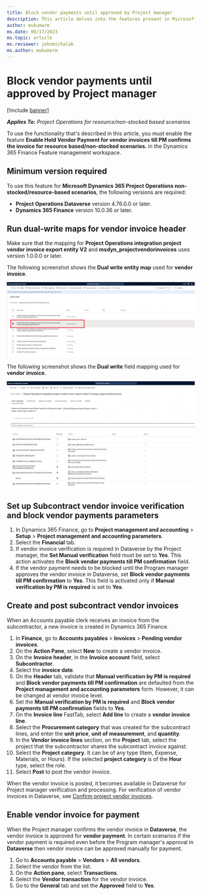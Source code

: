 ```yaml
---
title: Block vendor payments until approved by Project manager
description: This article delves into the features present in Microsoft Dynamics 365 Project Operations that facilitate the withholding of vendor payments for vendor invoices until they receive approval from the Project Manager within Dataverse. Situations arise where Project Manager authorization is necessary prior to initiating vendor payment. During these instances, accounts payable clerks document the invoice and  await the Project Manager's approval before proceeding with payment processing.
author: mukumarm
ms.date: 08/17/2023
ms.topic: article
ms.reviewer: johnmichalak 
ms.author: mukumarm
---
```


# Block vendor payments until approved by Project manager

[!include [banner](../../includes/dataverse-preview.md)]

_**Applies To:** Project Operations for resource/non-stocked based scenarios_

To use the functionality that's described in this article, you must enable the feature **Enable Hold Vendor Payment for vendor invoices till PM confirms the invoice for resource based/non-stocked scenarios.** in the Dynamics 365 Finance Feature management workspace.

## Minimum version required

To use this feature for **Microsoft Dynamics 365 Project Operations non-stocked/resource-based scenarios**, the following versions are required:

* **Project Operations Dataverse** version 4.76.0.0 or later.
* **Dynamics 365 Finance** version 10.0.36 or later.

## Run dual-write maps for vendor invoice header

Make sure that the mapping for **Project Operations integration project vendor invoice export entity V2** and **msdyn_projectvendorinvoices** uses version 1.0.0.0 or later.

The following screenshot shows the **Dual write entity map** used for **vendor invoice**. 

![A screenshot of the Dual write maps](../media/BlockvendorPaymentDualWrite.png)

The following screenshot shows the **Dual write** field mapping used for **vendor invoice**.

![A screenshot of the Dual write field mapping](../media/VendorInvoiceDualwritefieldmapping.jpg)

## Set up Subcontract vendor invoice verification and block vendor payments parameters 

1. In Dynamics 365 Finance, go to **Project management and accounting** > **Setup** > **Project management and accounting parameters**.
1. Select the **Financial** tab.
1. If vendor invoice verification is required in Dataverse by the Project manager, the **Set Manual verification** field must be set to **Yes**. This action activates the **Block vendor payments till PM confirmation** field.
1. If the vendor payment needs to be blocked until the Program manager approves the vendor invoice in Dataverse, set **Block vendor payments till PM confirmation** to **Yes**. This field is activated only if **Manual verification by PM is required** is set to **Yes**.

## Create and post subcontract vendor invoices

When an Accounts payable clerk receives an invoice from the subcontractor, a new invoice is created in Dynamics 365 Finance.

1. In **Finance**, go to **Accounts payables** > **Invoices** > **Pending vendor invoices**.
1. On the **Action Pane**, select **New** to create a vendor invoice.
1. On the **Invoice header**, in the **Invoice account** field, select **Subcontractor**.
1. Select the **invoice date**.
1. On the **Header** tab, validate that **Manual verification by PM is required** and **Block vendor payments till PM confirmation** are defaulted from the **Project management and accounting parameters** form. However, it can be changed at vendor invoice level.
1. Set the **Manual verification by PM is required** and **Block vendor payments till PM confirmation** fields to **Yes**.
1. On the **Invoice line** FastTab, select **Add line** to create a **vendor invoice line**.
1. Select the **Procurement category** that was created for the subcontract lines, and enter the **unit price**, **unit of measurement**, and **quantity**.
1. In the **Vendor invoice lines** section, on the **Project** tab, select the project that the subcontractor shares the subcontract invoice against.
1. Select the **Project category**. It can be of any type (Item, Expense, Materials, or Hours). If the selected **project category** is of the **Hour** type, select the role.
1. Select **Post** to post the vendor invoice.

When the vendor invoice is posted, it becomes available in Dataverse for Project manager verification and processing. For verification of vendor invoices in Dataverse, see [Confirm project vendor invoices](../procurement/confirm-a-project-vendor-invoice.md).

## Enable vendor invoice for payment

When the Project manager confirms the vendor invoice in **Dataverse**, the vendor invoice is approved for **vendor payment**. In certain scenarios if the vendor payment is required even before the Program manager's approval in **Dataverse** then vendor invoice can be approved manually for payment.

1. Go to **Accounts payable** > **Vendors** > **All vendors**.
1. Select the vendor from the list.
1. On the **Action pane**, select **Transactions**.
1. Select the **Vendor transaction** for the vendor invoice.
1. Go to the **General** tab and set the **Approved** field to **Yes**.
